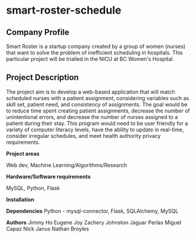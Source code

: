 # smart-roster-schedule

## Company Profile
Smart Roster is a startup company created by a group of women (nurses) that want to solve the problem of inefficient scheduling in hospitals. This particular project will be trialled in the NICU at BC Women's Hospital.


## Project Description
The project aim is to develop a web-based application that will match scheduled nurses with a patient assignment, considering variables such as skill set, patient need, and consistency of assignments. The goal would be to reduce time spent creating patient assignments, decrease the number of unintentional errors, and decrease the number of nurses assigned to a patient during their stay. This program would need to be user friendly for a variety of computer literacy levels, have the ability to update in real-time, consider irregular schedules, and meet health authority privacy requirements.


**Project areas**

Web dev, Machine Learning/Algorithms/Research


**Hardware/Software requirements**

MySQL, Python, Flask

**Installation**

**Dependencies**
Python - mysql-connector, Flask, SQLAlchemy, MySQL

**Authors**
Jimmy Ho
Eugene Joy
Zachery Johnston
Jaguar Perlas
Miguel Capaz
Nick Janus
Nathan Broyles

